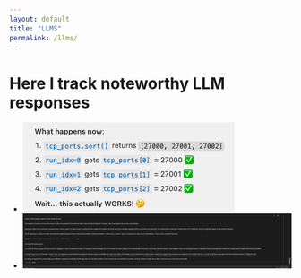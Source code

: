 ```yaml
---
layout: default
title: "LLMS"
permalink: /llms/
---
```


# Here I track noteworthy LLM responses

- ![](/imgs/llms/aha.png)
- ![](/imgs/llms/gemini.png)
